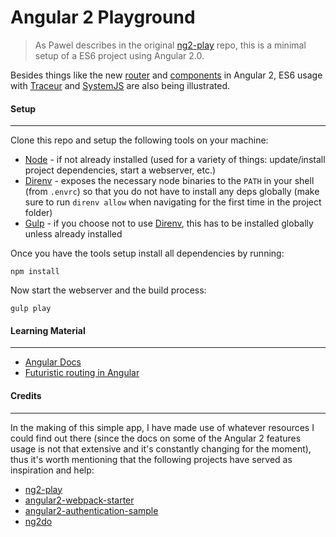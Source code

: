 # Angular 2 Playground
> As Pawel describes in the original [ng2-play](https://github.com/pkozlowski-opensource/ng2-play) repo, this is a minimal setup of a ES6 project using Angular 2.0.

Besides things like the new [router](https://github.com/angular/router) and [components](https://angular.io/docs/js/latest/api/annotations/Directive-class.html) in Angular 2, ES6 usage with [Traceur](https://github.com/google/traceur-compiler) and [SystemJS](https://github.com/systemjs/systemjs) are also being illustrated.


#### Setup
----------
Clone this repo and setup the following tools on your machine:

- [Node](http://nodejs.org) - if not already installed (used for a variety of things: update/install project dependencies, start a webserver, etc.)
- [Direnv](http://direnv.net/) - exposes the necessary node binaries to the `PATH` in your shell (from `.envrc`) so that you do not have to install any deps globally (make sure to run `direnv allow` when navigating for the first time in the project folder)
- [Gulp](http://gulpjs.com/) - if you choose not to use [Direnv](http://direnv.net/), this has to be installed globally unless already installed

Once you have the tools setup install all dependencies by running:

```shell
npm install
```

Now start the webserver and the build process:

```shell
gulp play
```


#### Learning Material
----------------------
- [Angular Docs](https://angular.io)
- [Futuristic routing in Angular](http://blog.thoughtram.io/angularjs/2015/02/19/futuristic-routing-in-angular.html)


#### Credits
------------
In the making of this simple app, I have made use of whatever resources I could find out there (since the docs on some of the Angular 2 features usage is not that extensive and it's constantly changing for the moment), thus it's worth mentioning that the following projects have served as inspiration and help:

- [ng2-play](https://github.com/pkozlowski-opensource/ng2-play)
- [angular2-webpack-starter](https://github.com/angular-class/angular2-webpack-starter)
- [angular2-authentication-sample](https://github.com/auth0/angular2-authentication-sample)
- [ng2do](https://github.com/davideast/ng2do)